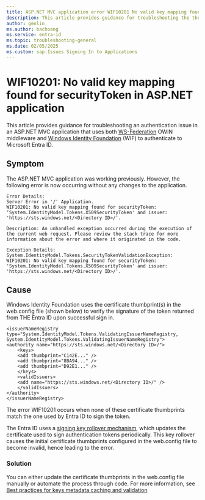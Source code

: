 ```yaml
---
title: ASP.NET MVC application error WIF10201 No valid key mapping found for securityToken
description: This article provides guidance for troubleshooting the the error "WIF10201- No valid key mapping found for securityToken".
author: genlin
ms.author: bachoang
ms.service: entra-id
ms.topic: troubleshooting-general
ms.date: 02/05/2025
ms.custom: sap:Issues Signing In to Applications
---
```


# WIF10201: No valid key mapping found for securityToken in ASP.NET application

This article provides guidance for troubleshooting an authentication issue in an ASP.NET MVC application that uses both [WS-Federation](https://github.com/Azure-Samples/active-directory-dotnet-webapp-wsfederation) OWIN middleware and [Windows Identity Foundation](../../../windows-server/user-profiles-and-logon/windows-identity-foundation.md) (WIF) to authenticate to Microsoft Entra ID.

## Symptom

The ASP.NET MVC application was working previously. However, the following error is now occurring without any changes to the application.

```dotnecli
Error Details:
Server Error in '/' Application.
WIF10201: No valid key mapping found for securityToken: ‘System.IdentityModel.Tokens.X509SecurityToken' and issuer: 'https://sts.windows.net/<Directory ID>/'.

Description: An unhandled exception occurred during the execution of the current web request. Please review the stack trace for more information about the error and where it originated in the code.

Exception Details: System.IdentityModel.Tokens.SecurityTokenValidationException: WIF10201: No valid key mapping found for securityToken: 'System.IdentityModel.Tokens.X509SecurityToken' and issuer: 'https://sts.windows.net/<Directory ID>/'.
```

## Cause

Windows Identity Foundation uses the certificate thumbprint(s) in the web.config file (shown below) to verify the signature of the token returned from THE Entra ID upon successful sign in.

```
<issuerNameRegistry type="System.IdentityModel.Tokens.ValidatingIssuerNameRegistry, 
System.IdentityModel.Tokens.ValidatingIssuerNameRegistry">
<authority name="https://sts.windows.net/<Directory ID>/">
    <keys>
    <add thumbprint="C142E..." />
    <add thumbprint="8BA94..." />
    <add thumbprint="D92E1..." />
    </keys>
    <validIssuers>
    <add name="https://sts.windows.net/<Directory ID>/" />
    </validIssuers>
</authority>
</issuerNameRegistry>
```

The error WIF10201 occurs when none of these certificate thumbprints match the one used by Entra ID to sign the token.

The Entra ID uses a [signing key rollover mechanism](/entra/identity-platform/signing-key-rollover), which updates the certificate used to sign authentication tokens periodically. This key rollover causes the initial certificate thumbprints configured in the web.config file to become invalid, hence leading to the error.

### Solution

You can either update the certificate thumbprints in the web.config file manually or automate the process through code. For more information, see [Best practices for keys metadata caching and validation](/entra/identity-platform/signing-key-rollover#best-practices-for-keys-metadata-caching-and-validation)
